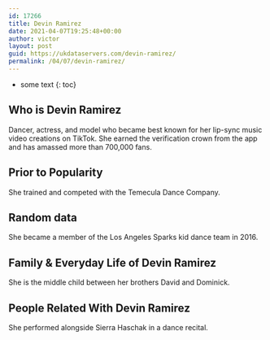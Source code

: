 ```yaml
---
id: 17266
title: Devin Ramirez
date: 2021-04-07T19:25:48+00:00
author: victor
layout: post
guid: https://ukdataservers.com/devin-ramirez/
permalink: /04/07/devin-ramirez/
---
```


* some text
{: toc}


## Who is Devin Ramirez



Dancer, actress, and model who became best known for her lip-sync music video creations on TikTok. She earned the verification crown from the app and has amassed more than 700,000 fans. 

                
                
                
## Prior to Popularity



She trained and competed with the Temecula Dance Company.

                
                
                
## Random data



She became a member of the Los Angeles Sparks kid dance team in 2016.

                
                
                
## Family & Everyday Life of Devin Ramirez



She is the middle child between her brothers David and Dominick.

                
                
                
## People Related With Devin Ramirez



She performed alongside Sierra Haschak in a dance recital.

                
              
            
          
          
          
